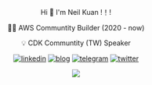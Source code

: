 <div align="center"> 

 Hi 👋  I'm Neil Kuan !！!

 🧚‍♂️ AWS Communtity Builder (2020 - now) 

 💡 CDK Communtity (TW) Speaker
 
[linkedin]: https://img.shields.io/static/v1?label=&message=LinkedIn&&color=3B3B7A&logo=linkedin
[blog]: https://img.shields.io/static/v1?label=&message=Blog&color=3B3B7A&logo=microdotblog
[telegram]: https://img.shields.io/static/v1?label=&message=Telegram&&color=3B3B7A&logo=telegram
[twitter]: https://img.shields.io/static/v1?label=&message=Twitter&&color=3B3B7A&logo=twitter

[![linkedin]](https://www.linkedin.com/in/neilkuan/)
[![blog]](https://blog.neilkuan.net/post)
[![telegram]](https://t.me/neilkuan/)
[![twitter]](https://twitter.com/neil_kuan)


<img src = "https://github-readme-stats.vercel.app/api?username=neilkuan&show_icons=true&theme=nord&line_height=27">
</div>
